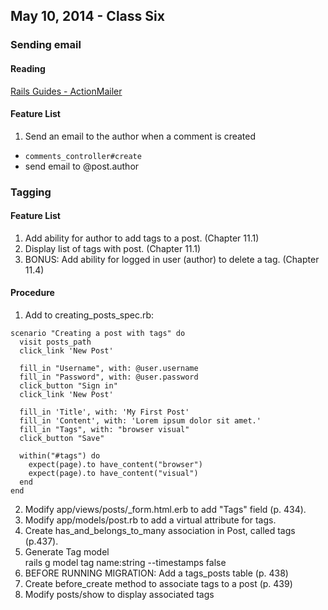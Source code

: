 ## May 10, 2014 - Class Six

### Sending email

#### Reading

[Rails Guides - ActionMailer](http://guides.rubyonrails.org/action_mailer_basics.html)

#### Feature List
1. Send an email to the author when a comment is created

- `comments_controller#create`
- send email to @post.author

### Tagging

#### Feature List
1. Add ability for author to add tags to a post. (Chapter 11.1)
2. Display list of tags with post. (Chapter 11.1)
3. BONUS: Add ability for logged in user (author) to delete a tag. (Chapter 11.4)

#### Procedure
1. Add to creating_posts_spec.rb:
```
scenario "Creating a post with tags" do
  visit posts_path
  click_link 'New Post'

  fill_in "Username", with: @user.username
  fill_in "Password", with: @user.password
  click_button "Sign in"
  click_link 'New Post'

  fill_in 'Title', with: 'My First Post'
  fill_in 'Content', with: 'Lorem ipsum dolor sit amet.'
  fill_in "Tags", with: "browser visual"
  click_button "Save"

  within("#tags") do
    expect(page).to have_content("browser")
    expect(page).to have_content("visual")
  end
end
```  
2. Modify app/views/posts/_form.html.erb to add "Tags" field (p. 434).  
3. Modify app/models/post.rb to add a virtual attribute for tags.  
4. Create has_and_belongs_to_many association in Post, called tags (p.437).  
5. Generate Tag model  
    rails g model tag name:string --timestamps false
6. BEFORE RUNNING MIGRATION: Add a tags_posts table (p. 438)
7. Create before_create method to associate tags to a post (p. 439)
8. Modify posts/show to display associated tags

